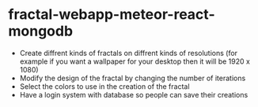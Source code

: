 # fractal-webapp-meteor-react-mongodb

- Create diffrent kinds of fractals on diffrent kinds of resolutions (for example if you want a wallpaper for your desktop then it will be 1920 x 1080)
- Modify the design of the fractal by changing the number of iterations
- Select the colors to use in the creation of the fractal
- Have a login system with database so people can save their creations
